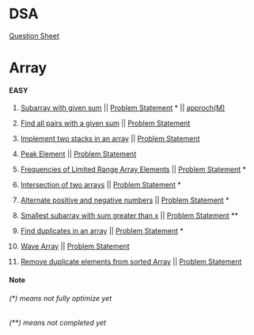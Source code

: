 # DSA

[Question Sheet](https://docs.google.com/spreadsheets/d/1XXnaxxjGXc8NXYdhnAgNfXOjbmIJYBlH3ly7OncO5oc/edit#gid=1239700847&fvid=1717497565)

# Array

#### EASY

1. [Subarray with given sum](src/main/java/Array/Easy/Subarray_with_given_sum/Problem.java)
   ||  [Problem Statement](src/main/resources/Array/Easy/Subarray_with_given_sum.md) *
   || [approch(M)](src/main/java/Array/Easy/Subarray_with_given_sum/Problem1.java)

2. [Find all pairs with a given sum](src/main/java/Array/Easy/Find_all_pairs_with_a_given_sum/Problem.java)
   ||  [Problem Statement](src/main/resources/Array/Easy/Find_all_pairs_with_a_given_sum.md)

3. [Implement two stacks in an array](src/main/java/Array/Easy/Implement_two_stacks_in_an_array/Problem.java)
   ||  [Problem Statement](src/main/resources/Array/Easy/Implement_two_stacks_in_an_array.md)

4. [Peak Element](src/main/java/Array/Easy/Peak_element/Problem.java)
   ||  [Problem Statement](src/main/resources/Array/Easy/Peak_Element.md)

5. [Frequencies of Limited Range Array Elements](src/main/java/Array/Easy/Frequencies_of_Limited_Range_Array_Elements/Problem.java)
   ||  [Problem Statement](src/main/resources/Array/Easy/Frequencies_of_Limited_Range_Array_Elements.md) *

6. [Intersection of two arrays](src/main/java/Array/Easy/Intersection_of_two_arrays/Problem.java)
   ||  [Problem Statement](src/main/resources/Array/Easy/Intersection_of_two_arrays.md) *

7. [Alternate positive and negative numbers](src/main/java/Array/Easy/Alternate_positive_and_negative_numbers/Approach1.java)
   ||  [Problem Statement](src/main/resources/Array/Easy/Alternate_positive_and_negative_numbers.md) *

8. [Smallest subarray with sum greater than x](src/main/java/Array/Easy/Smallest_subarray_with_sum_greater_than_x/Approach1.java)
   ||  [Problem Statement](src/main/resources/Array/Easy/Smallest_subarray_with_sum_greater_than_x.md) **

9. [Find duplicates in an array](src/main/java/Array/Easy/Find_duplicates_in_an_array/Approach1.java)
   ||  [Problem Statement](src/main/resources/Array/Easy/Find_duplicates_in_an_array.md) *

10. [Wave Array](src/main/java/Array/Easy/Wave_Array/Approach1.java)
    ||  [Problem Statement](src/main/resources/Array/Easy/Wave_Array.md)

11. [Remove duplicate elements from sorted Array](src/main/java/Array/Easy/Remove_duplicate_elements_from_sorted_Array/Approach1.java)
    ||  [Problem Statement](src/main/resources/Array/Easy/Remove_duplicate_elements_from_sorted_Array.md)

#### Note

###### (*) means not fully optimize yet

###### (**) means not completed yet